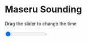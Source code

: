 <h1>Maseru Sounding</h1>
<p>Drag the slider to change the time</p>

<div class="slidecontainer">
<input oninput='setImage(this)' class="slider" type="range" min="0" max="7" value="0" step="1" />
<img id='img'/>
</div>

<script>
var img = document.getElementById('img');
var img_array = ['/assets/images/skwt/skd_maseru_wrfout_d01_2020-06-16_12:00:00.png',
'/assets/images/skwt/skd_maseru_wrfout_d01_2020-06-16_18:00:00.png',
'/assets/images/skwt/skd_maseru_wrfout_d01_2020-06-17_00:00:00.png',
'/assets/images/skwt/skd_maseru_wrfout_d01_2020-06-17_06:00:00.png',
'/assets/images/skwt/skd_maseru_wrfout_d01_2020-06-17_12:00:00.png',
'/assets/images/skwt/skd_maseru_wrfout_d01_2020-06-17_18:00:00.png',
'/assets/images/skwt/skd_maseru_wrfout_d01_2020-06-18_00:00:00.png',];
function setImage(obj)
{
        var value = obj.value;
        img.src = img_array[value];

}
</script>
